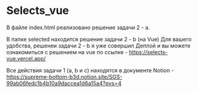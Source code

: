 # Selects_vue

В файле index.html реализовано решение задачи 2 - a.

В папке selected находится решение задачи 2 - b (на Vue)
Для вашего удобства, решенеи задачи 2 - b я уже совершил Деплой и вы можете ознакомиться с решением на vue по ссылке - https://selects-vue.vercel.app/

Все действия задачи 1 (a, b и c) находятся в документе Notion - https://supreme-bottom-b3d.notion.site/SGS-99ab06fedc1b4b10a9daccea1d6a15a4?pvs=4
